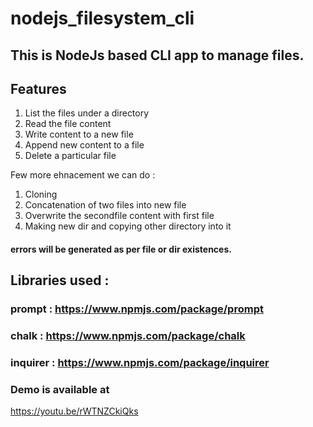 # nodejs_filesystem_cli

## This is NodeJs based CLI app to manage files.

## Features
1. List the files under a directory
2. Read the file content
3. Write content to a new file
4. Append new content to a file
5. Delete a particular file

Few more ehnacement we can do : 
1. Cloning
2. Concatenation of two files into new file
3. Overwrite the secondfile content with first file
4. Making new dir and copying other directory into it


#### errors will be generated as per file or dir existences.

## Libraries used :
### prompt : https://www.npmjs.com/package/prompt
### chalk : https://www.npmjs.com/package/chalk
### inquirer : https://www.npmjs.com/package/inquirer
### Demo is available at

https://youtu.be/rWTNZCkiQks
